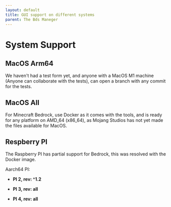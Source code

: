 ```yaml
---
layout: default
title: GUI support on different systems
parent: The Bds Maneger
---
```


# System Support

## MacOS Arm64

We haven't had a test form yet, and anyone with a MacOS M1 machine (Anyone can collaborate with the tests), can open a branch with any commit for the tests.

## MacOS All

For Minecraft Bedrock, use Docker as it comes with the tools, and is ready for any platform on AMD_64 (x86_64), as Mojang Studios has not yet made the files available for MacOS.

## Respberry PI

The Raspberry PI has partial support for Bedrock, this was resolved with the Docker image.

Aarch64 PI:

- **PI 2, rev: ^1.2**

- **PI 3, rev: all**

- **PI 4, rev: all**